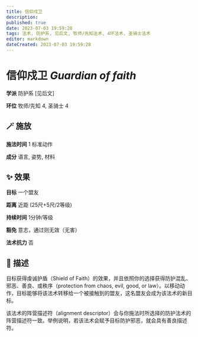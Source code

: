 ```yaml
---
title: 信仰戍卫
description: 
published: true
date: 2023-07-03 19:59:28
tags: 法术, 防护系, 见后文, 牧师/先知法术, 4环法术, 圣骑士法术
editor: markdown
dateCreated: 2023-07-03 19:59:28
---
```


# **信仰戍卫** *Guardian of faith*

**学派** 防护系 \[见后文\] 

**环位** 牧师/先知 4, 圣骑士 4

## 🪄 施放

**施法时间** 1 标准动作

**成分** 语言, 姿势, 材料

## ✨ 效果 

**目标** 一个盟友 

**距离** 近距 (25尺+5尺/2等级)  

**持续时间** 1分钟/等级 

**豁免** 意志，通过则无效（无害）

**法术抗力** 否

## 📖 描述

目标获得虔诚护盾（Shield of Faith）的效果，并且依照你的选择获得防护混乱、邪恶、善良、或秩序（protection from chaos, evil, good, or law）。以移动动作，目标能够将该法术转移给一个被接触到的盟友，这名盟友会成为该法术的新目标。

该法术的阵营描述符（alignment descriptor）会与你施法时所选择的防护法术的阵营描述符一致。举例说明，若该法术会赋予目标防护邪恶，就会具有善良描述符。
    